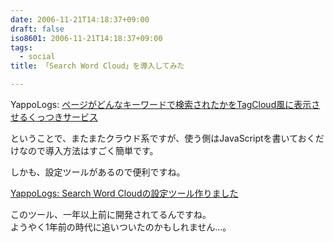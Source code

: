 ```yaml
---
date: 2006-11-21T14:18:37+09:00
draft: false
iso8601: 2006-11-21T14:18:37+09:00
tags:
  - social
title: 「Search Word Cloud」を導入してみた

---
```


YappoLogs: [ページがどんなキーワードで検索されたかをTagCloud風に表示させるくっつきサービス](http://blog.yappo.jp/yappo/archives/000312.html)

ということで、またまたクラウド系ですが、使う側はJavaScriptを書いておくだけなので導入方法はすごく簡単です。

しかも、設定ツールがあるので便利ですね。

[YappoLogs: Search Word Cloudの設定ツール作りました](http://blog.yappo.jp/yappo/archives/000316.html)

このツール、一年以上前に開発されてるんですね。  
ようやく1年前の時代に追いついたのかもしれません…。

